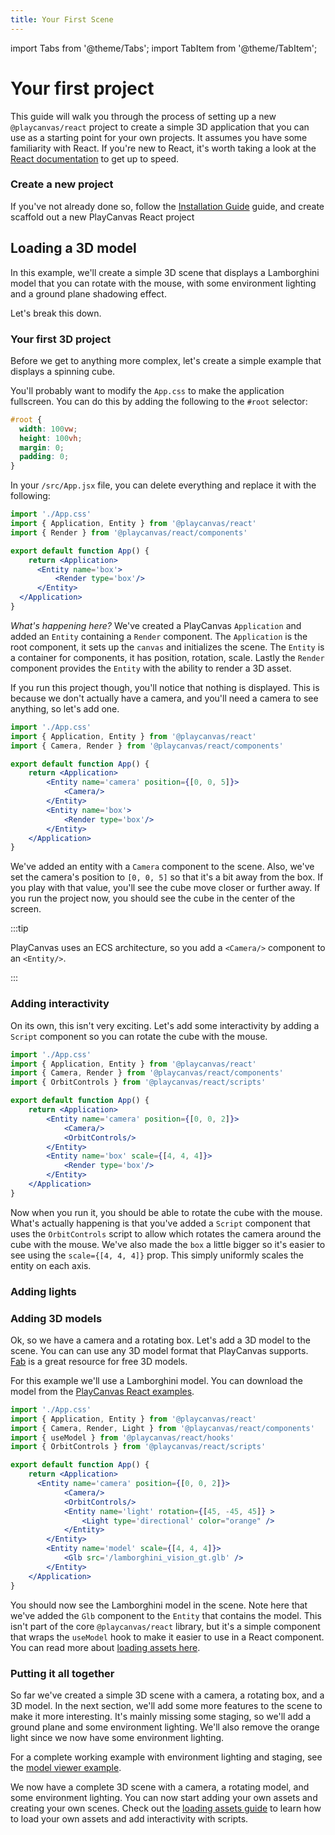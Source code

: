 ```yaml
---
title: Your First Scene
---
```


import Tabs from '@theme/Tabs';
import TabItem from '@theme/TabItem';

# Your first project

This guide will walk you through the process of setting up a new `@playcanvas/react` project to create a simple 3D application that you can use as a starting point for your own projects. It assumes you have some familiarity with React. If you're new to React, it's worth taking a look at the [React documentation](https://react.dev/learn) to get up to speed.

### Create a new project

If you've not already done so, follow the [Installation Guide](./installation.md) guide, and create scaffold out a new PlayCanvas React project

## Loading a 3D model

In this example, we'll create a simple 3D scene that displays a Lamborghini model that you can rotate with the mouse, with some environment lighting and a ground plane shadowing effect.

<PlayCanvasReactExample />

Let's break this down.

### Your first 3D project

Before we get to anything more complex, let's create a simple example that displays a spinning cube.

You'll probably want to modify the `App.css` to make the application fullscreen. You can do this by adding the following to the `#root` selector:

```css title="src/App.css"
#root {
  width: 100vw;
  height: 100vh; 
  margin: 0;
  padding: 0;
}
```

In your `/src/App.jsx` file, you can delete everything and replace it with the following:

```jsx title="src/App.jsx"
import './App.css'
import { Application, Entity } from '@playcanvas/react'
import { Render } from '@playcanvas/react/components'

export default function App() {
    return <Application>
      <Entity name='box'>
          <Render type='box'/>
      </Entity>
  </Application>
}
```

_What's happening here?_ We've created a PlayCanvas `Application` and added an `Entity` containing a `Render` component. The `Application` is the root component, it sets up the `canvas` and initializes the scene. The `Entity` is a container for components, it has position, rotation, scale. Lastly the `Render` component provides the `Entity` with the ability to render a 3D asset.

If you run this project though, you'll notice that nothing is displayed. This is because we don't actually have a camera, and you'll need a camera to see anything, so let's add one.

```jsx title="src/App.jsx" {7-9}
import './App.css'
import { Application, Entity } from '@playcanvas/react'
import { Camera, Render } from '@playcanvas/react/components'

export default function App() {
    return <Application>
        <Entity name='camera' position={[0, 0, 5]}>
            <Camera/>
        </Entity>
        <Entity name='box'>
            <Render type='box'/>
        </Entity>
    </Application>
}
```

We've added an entity with a `Camera` component to the scene. Also, we've set the camera's position to `[0, 0, 5]` so that it's a bit away from the box. If you play with that value, you'll see the cube move closer or further away. If you run the project now, you should see the cube in the center of the screen.

:::tip

PlayCanvas uses an ECS architecture, so you add a `<Camera/>` component to an `<Entity/>`.

:::

### Adding interactivity

On its own, this isn't very exciting. Let's add some interactivity by adding a `Script` component so you can rotate the cube with the mouse.

```jsx title="src/App.jsx" {10}
import './App.css'
import { Application, Entity } from '@playcanvas/react'
import { Camera, Render } from '@playcanvas/react/components'
import { OrbitControls } from '@playcanvas/react/scripts'

export default function App() {
    return <Application>
        <Entity name='camera' position={[0, 0, 2]}>
            <Camera/>
            <OrbitControls/>
        </Entity>
        <Entity name='box' scale={[4, 4, 4]}>
            <Render type='box'/>
        </Entity>
    </Application>
}
```

Now when you run it, you should be able to rotate the cube with the mouse. What's actually happening is that you've added a `Script` component that uses the `OrbitControls` script to allow which rotates the camera around the cube with the mouse. We've also made the `box` a little bigger so it's easier to see using the `scale={[4, 4, 4]}` prop. This simply uniformly scales the entity on each axis.

### Adding lights



### Adding 3D models

Ok, so we have a camera and a rotating box. Let's add a 3D model to the scene. You can can use any 3D model format that PlayCanvas supports. [Fab](https://www.fab.com/) is a great resource for free 3D models.

For this example we'll use a Lamborghini model. You can download the model from the [PlayCanvas React examples](/assets/lamborghini_vision_gt.glb).

```jsx title="src/App.jsx" {11-13}
import './App.css'
import { Application, Entity } from '@playcanvas/react'
import { Camera, Render, Light } from '@playcanvas/react/components'
import { useModel } from '@playcanvas/react/hooks'
import { OrbitControls } from '@playcanvas/react/scripts'

export default function App() {
    return <Application>
      <Entity name='camera' position={[0, 0, 2]}>
            <Camera/>
            <OrbitControls/>
            <Entity name='light' rotation={[45, -45, 45]} >
                <Light type='directional' color="orange" />
            </Entity>
        </Entity>
        <Entity name='model' scale={[4, 4, 4]}>
            <Glb src='/lamborghini_vision_gt.glb' />
        </Entity>
    </Application>
}
```

You should now see the Lamborghini model in the scene. Note here that we've added the `Glb` component to the `Entity` that contains the model. This isn't part of the core `@playcanvas/react` library, but it's a simple component that wraps the `useModel` hook to make it easier to use in a React component. You can read more about [loading assets here](./loading-assets).

### Putting it all together

So far we've created a simple 3D scene with a camera, a rotating box, and a 3D model. In the next section, we'll add some more features to the scene to make it more interesting. It's mainly missing some staging, so we'll add a ground plane and some environment lighting. We'll also remove the orange light since we now have some environment lighting.

For a complete working example with environment lighting and staging, see the [model viewer example](https://playcanvas-react.vercel.app/examples/model-viewer).

We now have a complete 3D scene with a camera, a rotating model, and some environment lighting. You can now start adding your own assets and creating your own scenes. Check out the [loading assets guide](./loading-assets) to learn how to load your own assets and add interactivity with scripts.
